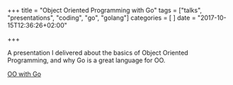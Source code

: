 +++
title = "Object Oriented Programming with Go"
tags = ["talks", "presentations", "coding", "go", "golang"]
categories = [
]
date = "2017-10-15T12:36:26+02:00"

+++

A presentation I delivered about the basics of Object Oriented Programming,
and why Go is a great language for OO.

[OO with Go](/doc/oopIntro.pdf)
